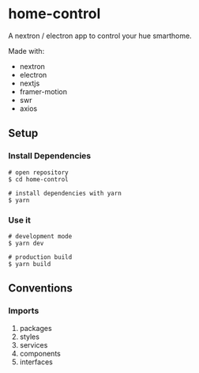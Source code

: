 # home-control
A nextron / electron app to control your hue smarthome.

Made with:

- nextron
- electron
- nextjs
- framer-motion
- swr
- axios

## Setup

### Install Dependencies

```
# open repository
$ cd home-control

# install dependencies with yarn
$ yarn
```

### Use it

```
# development mode
$ yarn dev

# production build
$ yarn build 
```

## Conventions

### Imports

1. packages
2. styles
3. services
4. components
5. interfaces